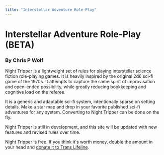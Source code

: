 ```yaml
---
title: "Interstellar Adventure Role-Play"
---
```


# Interstellar Adventure Role-Play (BETA)
### By Chris P Wolf

Night Tripper is a lightweight set of rules for playing interstellar science fiction role-playing games. It is heavily inspired by the original 2d6 sci-fi game of the 1970s. It attempts to capture the same spirit of improvisation and open-ended possibility, while greatly reducing bookkeeping and cognitive load on the referee.

It is a generic and adaptable sci-fi system, intentionally sparse on setting details. Make a star map and drop in your favorite published sci-fi adventures for any system. Converting to Night Tripper can be done on the fly.

Night Tripper is still in development, and this site will be updated with new features and revised rules over time.

Night Tripper is free. If you think it's worth money, double the amount in your head and [donate it to Trans Lifeline](https://translifeline.org/donate/).